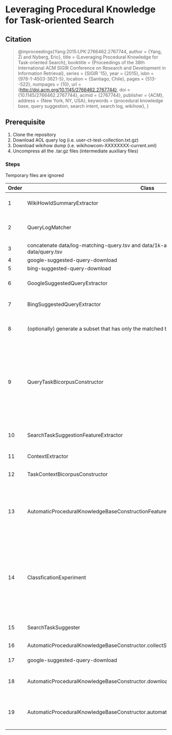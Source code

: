 # Leveraging Procedural Knowledge for Task-oriented Search

## Citation

> @inproceedings{Yang:2015:LPK:2766462.2767744,
> author = {Yang, Zi and Nyberg, Eric},
> title = {Leveraging Procedural Knowledge for Task-oriented Search},
> booktitle = {Proceedings of the 38th International ACM SIGIR Conference on Research and Development in Information Retrieval},
> series = {SIGIR '15},
> year = {2015},
> isbn = {978-1-4503-3621-5},
> location = {Santiago, Chile},
> pages = {513--522},
> numpages = {10},
> url = {http://doi.acm.org/10.1145/2766462.2767744},
> doi = {10.1145/2766462.2767744},
> acmid = {2767744},
> publisher = {ACM},
> address = {New York, NY, USA},
> keywords = {procedural knowledge base, query suggestion, search intent, search log, wikihow},
>} 

## Prerequisite
1. Clone the repository
1. Download AOL query log (i.e. user-ct-test-collection.txt.gz)
1. Download wikihow dump (i.e. wikihowcom-XXXXXXXX-current.xml)
1. Uncompress all the .tar.gz files (intermediate auxiliary files)

### Steps
Temporary files are ignored

| Order | Class | Input(s) | Output(s)  |
| - | - |:-:| -:|
| 1 | WikiHowIdSummaryExtractor | wikihowcom-XXXXXXXX-current.xml | data/wikihow-id-summary.tsv |
| 2 | QueryLogMatcher | data/wikihow-id-summary.tsv, user-ct-test-collection.txt.gz | data/log-matched-query.tsv |
| 3 | concatenate data/log-matching-query.tsv and data/1k-additional-query.tsv into the data/query.tsv |
| 4 | google-suggested-query-download | data/query.tsv | data/googlerp/ |
| 5 | bing-suggested-query-download | data/query.tsv | data/bingrp/ |
| 6 | GoogleSuggestedQueryExtractor | data/googlerp/ | data/google-suggested-query.tsv |
| 7 | BingSuggestedQueryExtractor | data/bingrp/ | data/bing-suggested-query.tsv |
| 8 | (optionally) generate a subset that has only the matched tasks | wikihowcom-XXXXXXXX-current.xml, data/query.tsv | wikihow-matched-task.xml |
| 9 | QueryTaskBicorpusConstructor | data/log-matched-query.tsv, data/google-suggested-query.tsv, data/bing-suggested-query.tsv, data/wikihow-matched-task.xml (or original), data/query.tsv | data/classify-sts-corpus.tsv |
| 10 | SearchTaskSuggestionFeatureExtractor | data/classify-sts-corpus.tsv | data/classify-sts-mallet.features, data/classify-sts-mallet.ids |
| 11 | ContextExtractor | data/query.tsv, data/googlerp/ | data/context/ |
| 12 | TaskContextBicorpusConstructor | data/classify-sts-corpus.tsv, data/context/ | data/classify-apkbc-corpus.tsv |
| 13 | AutomaticProceduralKnowledgeBaseConstructionFeatureExtractor | data/classify-apkbc-corpus.tsv | data/classify-apkbc-mallet-summary.features, data/classify-apkbc-mallet-explanation.features, data/classify-apkbc-mallet.ids |
| 14 | ClassficationExperiment | data/classify-sts-mallet.features, data/classify-sts-mallet.ids, data/classify-apkbc-mallet-summary.features, data/classify-apkbc-mallet-explanation.features, data/classify-apkbc-mallet.ids | model/model-sts.crf, model/model-apkbc-summary.crf, model/model-apkbc-explanation.crf |
| 15 | SearchTaskSuggester | data/e2e-input.tsv, data/wikihow-matched-task.xml | data/e2e-sts-result.tsv |
| 16 | AutomaticProceduralKnowledgeBaseConstructor.collectSuggestedQueries | data/e2e-input.tsv | data/e2e-apkbc-suggested-query.txt |
| 17 | google-suggested-query-download | data/e2e-apkbc-suggested-query.txt | data/e2e-googlerp/ |
| 18 | AutomaticProceduralKnowledgeBaseConstructor.downloadSearchResult | data/e2e-apkbc-suggested-query.tsv, data/e2e-googlerp/ | data/e2e-context/ |
| 19 | AutomaticProceduralKnowledgeBaseConstructor.automaticProceduralKnowledgeBaseConstruction | data/e2e-input.tsv, data/e2e-apkbc-suggested-query.tsv, data/e2e-context/ | data/e2e-apkbc-result.tsv |
